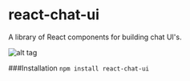 # react-chat-ui
A library of React components for building chat UI's.

![alt tag](http://imgur.com/a/4A8IE)

###Installation
`npm install react-chat-ui`

